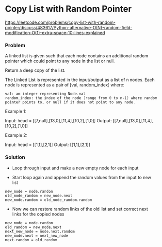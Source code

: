 # Copy List with Random Pointer
https://leetcode.com/problems/copy-list-with-random-pointer/discuss/483617/Python-alternative-O(N)-random-field-modification-O(1)-extra-space-10-lines-explained

### Problem
A linked list is given such that each node contains an additional random pointer which could point to any node in the list or null.

Return a deep copy of the list.

The Linked List is represented in the input/output as a list of n nodes. Each node is represented as a pair of [val, random_index] where:

    val: an integer representing Node.val
    random_index: the index of the node (range from 0 to n-1) where random pointer points to, or null if it does not point to any node.

Example 1:

Input: head = [[7,null],[13,0],[11,4],[10,2],[1,0]]
Output: [[7,null],[13,0],[11,4],[10,2],[1,0]]

Example 2:

Input: head = [[1,1],[2,1]]
Output: [[1,1],[2,1]]

### Solution 
- Loop through input and make a new empty node for each input

- Start loop again and append the random values from the input to new list
```
new_node = node.random
old_node_random = new_node.next
new_node.random = old_node_random.random
```

- Now we can restore random links of the old list and set correct next links for the copied nodes
```
new_node = node.random
old_random = new_node.next
next_new_node = node.next.random
new_node.next = next_new_node
next.random = old_random
```

